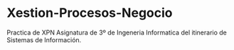 # Xestion-Procesos-Negocio
Practica de XPN Asignatura de 3º de Ingeneria Informatica del itinerario de Sistemas de Información.
